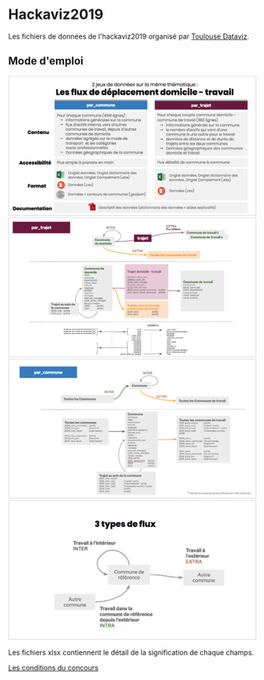 # Hackaviz2019
Les fichiers de données de l'hackaviz2019 organisé par [Toulouse Dataviz](https://toulouse-dataviz.fr).

## Mode d'emploi

![](Intro.png)
![](Intro2.png)
![](Intro3.png)
![](Intro4.png)

Les fichiers xlsx contiennent le détail de la signification de chaque champs.

[Les conditions du concours](http://toulouse-dataviz.fr/hackaviz-2019-2)






